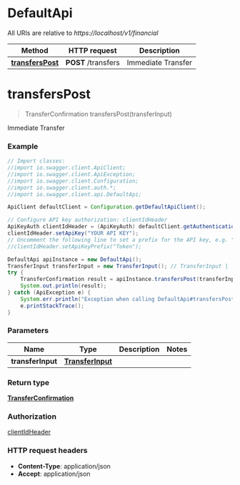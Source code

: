 # DefaultApi

All URIs are relative to *https://localhost/v1/financial*

Method | HTTP request | Description
------------- | ------------- | -------------
[**transfersPost**](DefaultApi.md#transfersPost) | **POST** /transfers | Immediate Transfer


<a name="transfersPost"></a>
# **transfersPost**
> TransferConfirmation transfersPost(transferInput)

Immediate Transfer

### Example
```java
// Import classes:
//import io.swagger.client.ApiClient;
//import io.swagger.client.ApiException;
//import io.swagger.client.Configuration;
//import io.swagger.client.auth.*;
//import io.swagger.client.api.DefaultApi;

ApiClient defaultClient = Configuration.getDefaultApiClient();

// Configure API key authorization: clientIdHeader
ApiKeyAuth clientIdHeader = (ApiKeyAuth) defaultClient.getAuthentication("clientIdHeader");
clientIdHeader.setApiKey("YOUR API KEY");
// Uncomment the following line to set a prefix for the API key, e.g. "Token" (defaults to null)
//clientIdHeader.setApiKeyPrefix("Token");

DefaultApi apiInstance = new DefaultApi();
TransferInput transferInput = new TransferInput(); // TransferInput | 
try {
    TransferConfirmation result = apiInstance.transfersPost(transferInput);
    System.out.println(result);
} catch (ApiException e) {
    System.err.println("Exception when calling DefaultApi#transfersPost");
    e.printStackTrace();
}
```

### Parameters

Name | Type | Description  | Notes
------------- | ------------- | ------------- | -------------
 **transferInput** | [**TransferInput**](TransferInput.md)|  |

### Return type

[**TransferConfirmation**](TransferConfirmation.md)

### Authorization

[clientIdHeader](../README.md#clientIdHeader)

### HTTP request headers

 - **Content-Type**: application/json
 - **Accept**: application/json

